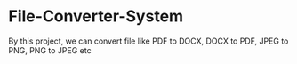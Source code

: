 # File-Converter-System
By this project, we can convert file like PDF to DOCX, DOCX to PDF, JPEG to PNG, PNG to JPEG etc
